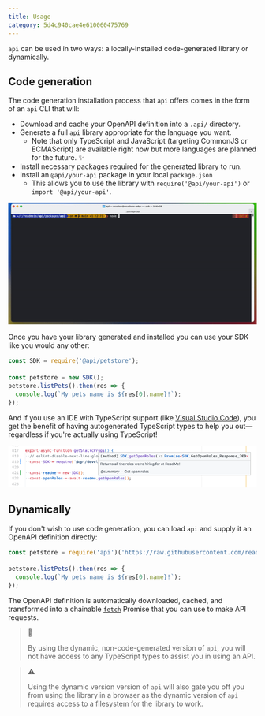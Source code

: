 ```yaml
---
title: Usage
category: 5d4c940cae4e610060475769
---
```


`api` can be used in two ways: a locally-installed code-generated library or dynamically.

## Code generation

The code generation installation process that `api` offers comes in the form of an `api` CLI that will:

- Download and cache your OpenAPI definition into a `.api/` directory.
- Generate a full `api` library appropriate for the language you want.
  - Note that only TypeScript and JavaScript (targeting CommonJS or ECMAScript) are available right now but more languages are planned for the future. ✨
- Install necessary packages required for the generated library to run.
- Install an `@api/your-api` package in your local `package.json`
  - This allows you to use the library with `require('@api/your-api')` or `import '@api/your-api'`.

![CLI installation demonstration](https://raw.githubusercontent.com/readmeio/api/main/docs/images/installer.gif)

Once you have your library generated and installed you can use your SDK like you would any other:

```js
const SDK = require('@api/petstore');

const petstore = new SDK();
petstore.listPets().then(res => {
  console.log(`My pets name is ${res[0].name}!`);
});
```

And if you use an IDE with TypeScript support (like [Visual Studio Code](https://code.visualstudio.com/)), you get the benefit of having autogenerated TypeScript types to help you out—regardless if you're actually using TypeScript!

![TypeScript types in action](https://raw.githubusercontent.com/readmeio/api/main/docs/images/ts-types.png)

## Dynamically

If you don't wish to use code generation, you can load `api` and supply it an OpenAPI definition directly:

```js
const petstore = require('api')('https://raw.githubusercontent.com/readmeio/oas-examples/main/3.0/json/petstore.json');

petstore.listPets().then(res => {
  console.log(`My pets name is ${res[0].name}!`);
});
```

The OpenAPI definition is automatically downloaded, cached, and transformed into a chainable [`fetch`](https://developer.mozilla.org/en-US/docs/Web/API/Fetch_API) Promise that you can use to make API requests.

> 📘
>
> By using the dynamic, non-code-generated version of `api`, you will not have access to any TypeScript types to assist you in using an API.

> ⚠️
>
> Using the dynamic version version of `api` will also gate you off you from using the library in a browser as the dynamic version of `api` requires access to a filesystem for the library to work.
